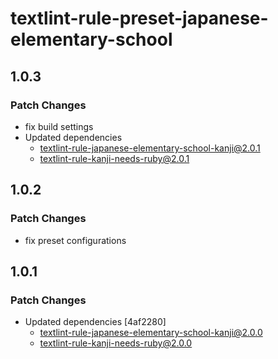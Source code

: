 # textlint-rule-preset-japanese-elementary-school

## 1.0.3

### Patch Changes

- fix build settings
- Updated dependencies
  - textlint-rule-japanese-elementary-school-kanji@2.0.1
  - textlint-rule-kanji-needs-ruby@2.0.1

## 1.0.2

### Patch Changes

- fix preset configurations

## 1.0.1

### Patch Changes

- Updated dependencies [4af2280]
  - textlint-rule-japanese-elementary-school-kanji@2.0.0
  - textlint-rule-kanji-needs-ruby@2.0.0
